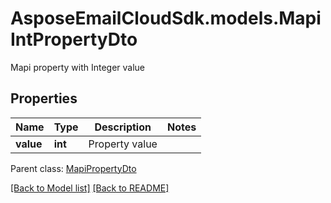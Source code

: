 # AsposeEmailCloudSdk.models.MapiIntPropertyDto

Mapi property with Integer value             

## Properties
Name | Type | Description | Notes
------------ | ------------- | ------------- | -------------
**value** |**int** |Property value              |

Parent class: [MapiPropertyDto](MapiPropertyDto.md)



[[Back to Model list]](Models.md) [[Back to README]](README.md)

